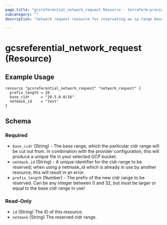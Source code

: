 ```yaml
---
page_title: "gcsreferential_network_request Resource - terraform-provider-gcsreferential"
subcategory: ""
description: "network request resource for reservating an ip range based on a base cidr range, which it is cut out from"
  
---
```


# gcsreferential_network_request (Resource)

## Example Usage
```
resource "gcsreferential_network_request" "network_request" {
  prefix_length = 26
  base_cidr     = "10.5.0.0/16"
  netmask_id    = "test"
}
```



<!-- schema generated by tfplugindocs -->
## Schema

### Required

- `base_cidr` (String) - The base range, which the particular cidr range will be cut out from. In combination with the provider configuration, this will produce a unique file in your selected GCP bucket.
- `netmask_id` (String) - A unique identifier for the cidr range to be reserved; when using a netmask_id which is already in use by another resource, this will result in an error.
- `prefix_length` (Number) - The prefix of the new cidr range to be reserved. Can be any integer between 0 and 32, but must be larger or equal to the base cidr range in use!

### Read-Only

- `id` (String) The ID of this resource.
- `netmask` (String) The reserved cidr range.


